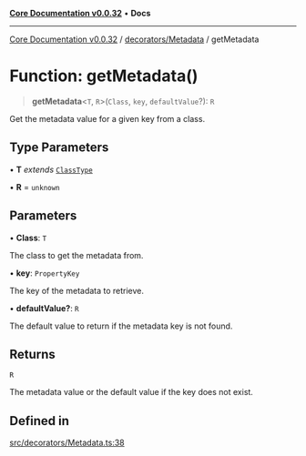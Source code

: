 [**Core Documentation v0.0.32**](../../../README.md) • **Docs**

***

[Core Documentation v0.0.32](../../../modules.md) / [decorators/Metadata](../README.md) / getMetadata

# Function: getMetadata()

> **getMetadata**\<`T`, `R`\>(`Class`, `key`, `defaultValue`?): `R`

Get the metadata value for a given key from a class.

## Type Parameters

• **T** *extends* [`ClassType`](../../../definitions/type-aliases/ClassType.md)

• **R** = `unknown`

## Parameters

• **Class**: `T`

The class to get the metadata from.

• **key**: `PropertyKey`

The key of the metadata to retrieve.

• **defaultValue?**: `R`

The default value to return if the metadata key is not found.

## Returns

`R`

The metadata value or the default value if the key does not exist.

## Defined in

[src/decorators/Metadata.ts:38](https://github.com/stonemjs/core/blob/59c27bdae04e7adc72d7c3e25cee704d5e04ce0c/src/decorators/Metadata.ts#L38)
